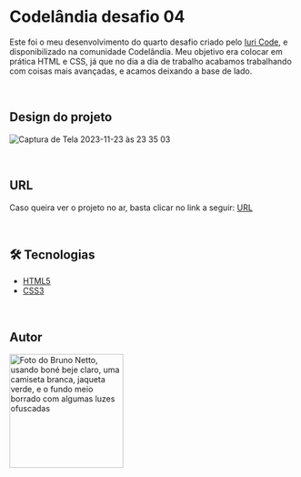 # Codelândia desafio 04
Este foi o meu desenvolvimento do quarto desafio criado pelo [Iuri Code](https://github.com/iuricode), e disponibilizado na comunidade Codelândia.
Meu objetivo era colocar em prática HTML e CSS, já que no dia a dia de trabalho acabamos trabalhando com coisas mais avançadas, e acamos deixando a base de lado.

</br>

## Design do projeto
![Captura de Tela 2023-11-23 às 23 35 03](https://github.com/nettobruno/codelandia-desafio-04/assets/38847034/cf51de12-9464-4b14-9dc1-09c6b73d6114)


</br>

## URL

Caso queira ver o projeto no ar, basta clicar no link a seguir: [URL](https://codelandia-desafio-04-nettobruno.vercel.app/)

</br>

## 🛠 Tecnologias

- [HTML5](https://developer.mozilla.org/pt-BR/docs/Web/HTML)
- [CSS3](https://developer.mozilla.org/pt-BR/docs/Web/CSS)

</br>

## Autor

<a href="https://www.linkedin.com/in/bruno-netto-77434b187/">
  <img src="https://avatars.githubusercontent.com/u/38847034?v=4" width="200px" alt="Foto do Bruno Netto, usando boné beje claro, uma camiseta branca, jaqueta verde, e o fundo meio borrado com algumas luzes ofuscadas"/>
</a>

